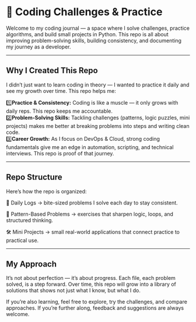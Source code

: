 # 🧠 Coding Challenges & Practice

Welcome to my coding journal — a space where I solve challenges, practice algorithms, and build small projects in Python. This repo is all about improving problem-solving skills, building consistency, and documenting my journey as a developer.

---

## Why I Created This Repo

I didn’t just want to learn coding in theory — I wanted to practice it daily and see my growth over time. This repo helps me:

1️⃣**Practice & Consistency:** Coding is like a muscle — it only grows with daily reps. This repo keeps me accountable.<br>
2️⃣**Problem-Solving Skills:** Tackling challenges (patterns, logic puzzles, mini projects) makes me better at breaking problems into steps and writing clean code.<br>
3️⃣**Career Growth:** As I focus on DevOps & Cloud, strong coding fundamentals give me an edge in automation, scripting, and technical interviews. This repo is proof of that journey.

---

## Repo Structure

Here’s how the repo is organized:

📒 Daily Logs → bite-sized problems I solve each day to stay consistent.

🔹 Pattern-Based Problems → exercises that sharpen logic, loops, and structured thinking.

🛠️ Mini Projects → small real-world applications that connect practice to practical use.

---

## My Approach

It’s not about perfection — it’s about progress. Each file, each problem solved, is a step forward. Over time, this repo will grow into a library of solutions that shows not just what I know, but what I do.

If you’re also learning, feel free to explore, try the challenges, and compare approaches. If you’re further along, feedback and suggestions are always welcome.
